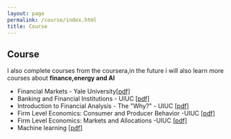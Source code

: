 ```yaml
---
layout: page
permalink: /course/index.html
title: Course
---
```


## Course
I also complete courses from the coursera,in the future i will also learn more courses about **finance,energy and AI**
- Financial Markets - Yale University[[pdf]](https://drive.google.com/file/d/1YsiOZUnVWg1dLddyAxITAhzxJi5yb6Dh/view?usp=drive_link)
- Banking and Financial Institutions - UIUC [[pdf]](https://drive.google.com/file/d/1ddhkapK_Mqkn5J2P7dgwOK5_-IvTIfEI/view?usp=drive_link)
- Introduction to Financial Analysis - The "Why?" - UIUC [[pdf]](https://drive.google.com/file/d/1DzqicbMIXBb-HcKniM760ahy81uczYd4/view?usp=drive_link)
- Firm Level Economics: Consumer and Producer Behavior -UIUC [[pdf]](https://drive.google.com/file/d/1z87FkcrUbaK_97L6mht8BPayp0FSKeq5/view?usp=drive_link)
- Firm Level Economics: Markets and Allocations -UIUC [[pdf]](https://drive.google.com/file/d/1EGzYEUsN0EZUUcPSx1CMQzg4i_zv9hYe/view?usp=drive_link)
- Machine learning [[pdf]](https://drive.google.com/file/d/13aBRvmSYE9oORVNGGlAvDzgwm5RjUe5S/view?usp=drive_link)


